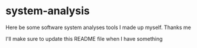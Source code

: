# system-analysis
Here be some software system analyses tools I made up myself. Thanks me  


I'll make sure to update this README file when I have something
